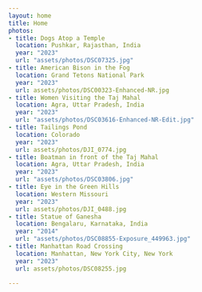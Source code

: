 ```yaml
---
layout: home
title: Home
photos:
- title: Dogs Atop a Temple
  location: Pushkar, Rajasthan, India
  year: "2023"
  url: "assets/photos/DSC07325.jpg"
- title: American Bison in the Fog
  location: Grand Tetons National Park
  year: "2023"
  url: assets/photos/DSC00323-Enhanced-NR.jpg
- title: Women Visiting the Taj Mahal
  location: Agra, Uttar Pradesh, India
  year: "2023"
  url: "assets/photos/DSC03616-Enhanced-NR-Edit.jpg"
- title: Tailings Pond
  location: Colorado
  year: "2023"
  url: assets/photos/DJI_0774.jpg
- title: Boatman in front of the Taj Mahal
  location: Agra, Uttar Pradesh, India
  year: "2023"
  url: "assets/photos/DSC03806.jpg"
- title: Eye in the Green Hills
  location: Western Missouri
  year: "2023"
  url: assets/photos/DJI_0488.jpg
- title: Statue of Ganesha
  location: Bengalaru, Karnataka, India
  year: "2014"
  url: "assets/photos/DSC08855-Exposure_449963.jpg"
- title: Manhattan Road Crossing
  location: Manhattan, New York City, New York
  year: "2023"
  url: assets/photos/DSC08255.jpg

---
```

